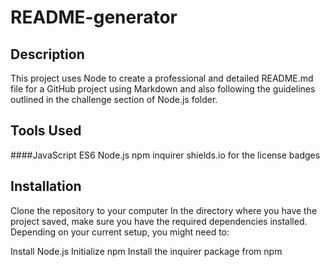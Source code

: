 # README-generator

## Description

This project uses Node to create a professional and detailed README.md file for a GitHub project using Markdown and also following the guidelines outlined in the challenge section of Node.js folder.

## Tools Used

  ####JavaScript ES6
  Node.js
  npm inquirer
  shields.io for the license badges

## Installation
Clone the repository to your computer
In the directory where you have the project saved, make sure you have the required dependencies installed. Depending on your current setup, you might need to:

  Install Node.js
  Initialize npm
  Install the inquirer package from npm
